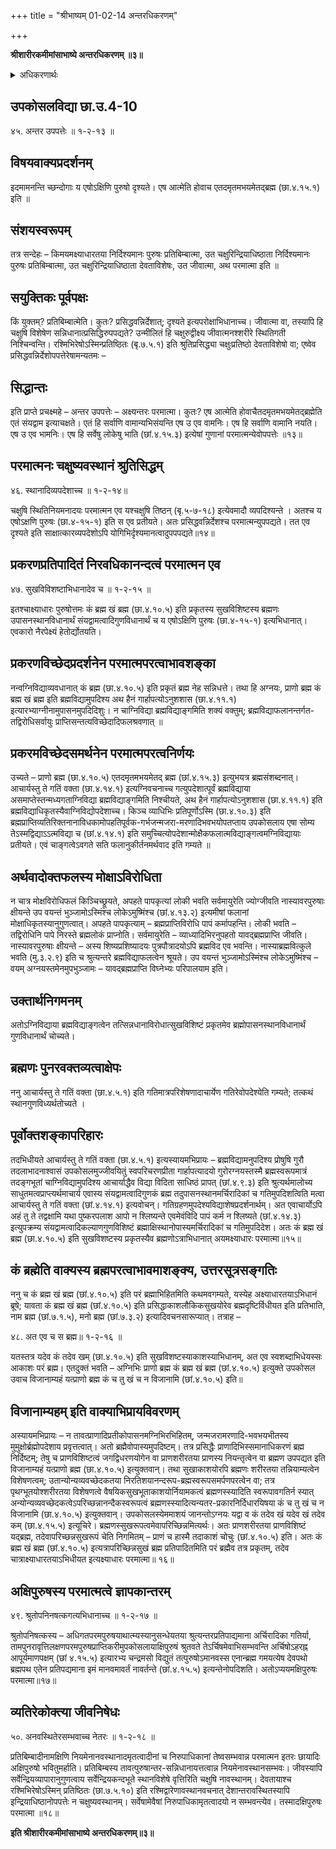 +++
title = "श्रीभाष्यम् 01-02-14 अन्तरधिकरणम्"

+++


**श्रीशारीरकमीमांसाभाष्ये अन्तरधिकरणम् ॥३॥**

<details><summary>अधिकरणार्थः</summary>

अक्ष्याधारपुरुषत्वं परमात्मन एव, न जीवादेः
</details>

## उपकोसलविद्या छा.उ.4-10

४५. अन्तर उपपत्तेः ॥ १-२-१३ ॥

## विषयवाक्यप्रदर्शनम्

इदमामनन्ति च्छन्दोगाः य एषोऽक्षिणि पुरुषो दृश्यते। एष आत्मेति होवाच एतदमृतमभयमेतद्ब्रह्म (छा.४.१५.१) इति ॥

## संशयस्वरूपम्

तत्र सन्देहः – किमयमक्ष्याधारतया निर्दिश्यमानः पुरुषः प्रतिबिम्बात्मा, उत चक्षुरिन्द्रियाधिष्ठाता निर्दिश्यमानः पुरुषः प्रतिबिम्बात्मा, उत चक्षुरिन्द्रियाधिष्ठाता देवताविशेषः, उत जीवात्मा, अथ परमात्मा इति ॥

## सयुक्तिकः पूर्वपक्षः

किं युक्तम्? प्रतिबिम्बात्मेति। कुतः? प्रसिद्धवन्निर्देशात्; दृश्यते इत्यपरोक्षाभिधानाच्च। जीवात्मा वा, तस्यापि हि चक्षुषि विशेषेण सन्निधानात्प्रसिद्धिरुपपद्यते? उन्मीलितं हि चक्षुरुद्वीक्ष्य जीवात्मनश्शरीरे स्थितिगती निश्चिन्वन्ति। रश्मिभिरेषोऽस्मिन्प्रतिष्ठितः (बृ.७.५.१) इति श्रुतिप्रसिद्ध्या चक्षुःप्रतिष्ठो देवताविशेषो वा; एष्वेव प्रसिद्धवन्निर्देशोपपत्तेरेषामन्यतमः –

## सिद्धान्तः

इति प्राप्ते प्रचक्ष्महे – अन्तर उपपत्तेः – अक्ष्यन्तरः परमात्मा। कुतः? एष आत्मेति होवाचैतदमृतमभयमेतद्ब्रह्मेति एतं संयद्वाम इत्याचक्षते। एतं हि सर्वाणि वामान्यभिसंयन्ति एष उ एव वामनिः। एष हि सर्वाणि वामानि नयति। एष उ एव भामनिः। एष हि सर्वेषु लोकेषु भाति (छां.४.१५.३) इत्येषां गुणानां परमात्मन्येवोपपत्तेः ॥१३॥

## परमात्मनः चक्षुष्यवस्थानं श्रुतिसिद्धम्

४६. स्थानादिव्यपदेशाच्च ॥ १-२-१४॥

चक्षुषि स्थितिनियमनादयः परमात्मन एव यश्चक्षुषि तिष्ठन् (बृ.५-७-१८) इत्येवमादौ व्यपदिश्यन्ते । अतश्च य एषोऽक्षणि पुरुषः (छा.४-१५-१) इति स एव प्रतीयते। अतः प्रसिद्धवन्निर्देशश्च परमात्मन्युपपद्यते। तत एव दृश्यते इति साक्षात्कारव्यपदेशोऽपि योगिभिर्दृश्यमानत्वादुपपपद्यते॥१४॥

## प्रकरणप्रतिपादितं निरवधिकानन्दत्वं परमात्मन एव

४७. सुखविविशष्टाभिधानादेव च ॥ १-२-१५ ॥

इतश्चाक्ष्याधारः पुरुषोत्तमः कं ब्रह्म खं ब्रह्म (छा.४.१०.५) इति प्रकृतस्य सुखविशिष्टस्य ब्रह्मणः उपासनस्थानविधानार्थं संयद्वामत्वादिगुणविधानार्थं च य एषोऽक्षिणि पुरुषः (छा.४-१५-१) इत्यभिधानात्। एवकारो नैरपेक्ष्यं हेतोर्द्योतयति।

## प्रकरणविच्छेदप्रदर्शनेन परमात्मपरत्वाभावशङ्का

नन्वग्निविद्याव्यवधानात् कं ब्रह्म (छा.४.१०.५) इति प्रकृतं ब्रह्म नेह सन्निधत्ते। तथा हि अग्नयः, प्राणो ब्रह्म कं ब्रह्म खं ब्रह्म इति ब्रह्मविद्यामुपदिश्य अथ हैनं गार्हापत्योऽनुशशास (छा.४.११.१) इत्यारभ्याग्नीनामुपासनमुपदिदिशुः। न चाग्निविद्या ब्रह्मविद्याङ्गमिति शक्यं वक्तुम्; ब्रह्मविद्याफलानन्तर्गत-तद्विरोधिसर्वायुः प्राप्तिसन्तत्यविच्छेदादिफलश्रवणात् ॥

## प्रकरमविच्छेदसमर्थनेन परमात्मपरत्वनिर्णयः

उच्यते – प्राणो ब्रह्म (छा.४.१०.५) एतदमृतमभयमेतद् ब्रह्म (छां.४.१५.३) इत्युभयत्र ब्रह्मसंशब्दनात्। आचार्यस्तु ते गतिं वक्ता (छा.४.१४.१) इत्यग्निवचनाच्च गत्युपदेशात्पूर्वं ब्रह्मविद्याया असमाप्तेस्तन्मध्यगताग्निविद्या ब्रह्मविद्याङ्गमिति निश्चीयते, अथ हैनं गार्हापत्योऽनुशशास (छा.४.११.१) इति ब्रह्मविद्याधिकृतस्यैवाग्निविद्योपदेशाच्च। किञ्च व्याधिभिः प्रतिपूर्णोऽस्मि (छा.४.१०.३) इति ब्रह्मप्राप्तिव्यतिरिक्तनानाविधकामोपहतिपूर्वक-गर्भजन्मजरा-मरणादिभवभयोपतप्ताय उपकोसलाय एषा सोम्य तेऽस्मद्विद्याऽऽत्मविद्या च (छां.४.१४.१) इति समुच्चित्योपदेशान्मोक्षैकफलात्मविद्याङ्गत्वमग्निविद्यायाः प्रतीयते। एवं चाङ्गत्वेऽवगते सति फलानुकीर्तनमर्थवाद इति गम्यते ॥

## अर्थवादोक्तफलस्य मोक्षाऽविरोधिता

न चात्र मोक्षविरोधिफलं किञ्चिच्छ्रूयते, अपहते पापकृत्यां लोकी भवति सर्वमायुरेति ज्योग्जीवति नास्यावरपुरुषाः क्षीयन्ते उप वयन्तं भुञ्जामोऽस्मिंश्च लोकेऽमुष्मिंश्च (छां.४.१३.२) इत्यमीषां फलानां मोक्षाधिकृतस्यानुगुणत्वात्। अपहते पापकृत्याम् – ब्रह्मप्राप्तिविरोधि पापं कर्मापहन्ति। लोकी भवति – तद्विरोधिनि पापे निरस्ते ब्रह्मलोकं प्राप्नोति। सर्वमायुरेति – व्याध्यादिभिरनुपहतो यावद्ब्रह्मप्राप्ति जीवति। नास्यावरपुरुषाः क्षीयन्ते – अस्य शिष्यप्रशिष्यादयः पुत्रपौत्रादयोऽपि ब्रह्मविद एव भवन्ति। नास्याब्रह्मवित्कुले भवति (मु.३.२.९) इति च श्रुत्यन्तरे ब्रह्मविद्याफलत्वेन श्रूयते। उप वयन्तं भुञ्जामोऽस्मिंश्च लोकेऽमुष्मिंश्च – वयम् अग्नयस्तमेनमुपभुञ्जामः – यावद्ब्रह्मप्राप्ति विघ्नेभ्यः परिपालयाम इति।

## उक्तार्थनिगमनम्

अतोऽग्निविद्याया ब्रह्मविद्याङ्गत्वेन तत्सिन्नधानाविरोधात्सुखविशिष्टं प्रकृतमेव ब्रह्मोपासनस्थानविधानार्थं गुणविधानार्थं चोच्यते।

## ब्रह्मणः पुनरवक्तव्यत्वाक्षेपः

ननु आचार्यस्तु ते गतिं वक्ता (छा.४.५.१) इति गतिमात्रपरिशेषणादाचार्येण गतिरेवोपदेश्येति गम्यते; तत्कथं स्थानगुणविध्यर्थतोच्यते ।

## पूर्वोक्तशङ्कापरिहारः

तदभिधीयते आचार्यस्तु ते गतिं वक्ता (छा.४.५.१) इत्यस्यायमभिप्रायः – ब्रह्मविद्यामनुपदिश्य प्रोषुषि गुरौ तदलाभादनाश्वासं उपकोसलमुज्जीवयितुं स्वपरिचरणप्रीता गार्हापत्यादयो गुरोरग्नयस्तस्मै ब्रह्मस्वरूपमात्रं तदङ्गभूतां चाग्निविद्यामुपदिश्य आचार्याद्धैव विद्या विदिता साधिष्ठं प्रापत् (छां.४.९.३) इति श्रुत्यर्थमालोच्य साधुतमत्वप्राप्त्यर्थमाचार्य एवास्य संयद्वामत्वादिगुणकं ब्रह्म तदुपासनस्थानमर्चिरादिकां च गतिमुपदिशत्विति मत्वा आचार्यस्तु ते गतिं वक्ता (छां.४.१४.१) इत्यवोचन्। गतिग्रहणमुपदेश्यविद्याशेषप्रदर्शनार्थम्। अत एवाचार्योऽपि अहं तु ते तद्वक्षामि यथा पुष्करपलाश आपो न श्लिष्यन्ते एवमेवंविदि पापं कर्म न श्लिष्यते (छां.४.१४.३) इत्युपक्रम्य संयद्वामत्वादिकल्याणगुणविशिष्टं ब्रह्माक्षिस्थानोपास्यमर्चिरादिकां च गतिमुपदिदेश। अतः कं ब्रह्म खं ब्रह्म (छा.४.१०.५) इति सुखविशष्टस्य प्रकृतस्यैव ब्रह्मणोऽत्राभिधानात् अयमक्ष्याधारः परमात्मा॥१५॥

## कं ब्रह्मेति वाक्यस्य ब्रह्मपरत्वाभावमाशङ्क्य, उत्तरसूत्रसङ्गतिः

ननु च कं ब्रह्म खं ब्रह्म (छां.४.१०.५) इति परं ब्रह्माभिहितमिति कथमवगम्यते, यस्येह अक्ष्याधारतयाऽभिधानं ब्रूषे; यावता कं ब्रह्म खं ब्रह्म (छां.४.१०.५) इति प्रसिद्धाकाशलौकिकसुखयोरेव ब्रह्मदृष्टिर्विधीयत इति प्रतिभाति, नाम ब्रह्म (छां.७.१.५), मनो ब्रह्म (छां.७.३.२) इत्यादिवचनसारूप्यात्। तत्राह –

४८. अत एव च स ब्रह्म॥ १-२-१६ ॥

यतस्तत्र यदेव कं तदेव खम् (छा.४.१०.५) इति सुखविशष्टस्याकाशस्याभिधानम्, अत एव स्वशब्दाभिधेयस्सः आकाशः परं ब्रह्म। एतदुक्तं भवति – अग्निभिः प्राणो ब्रह्म कं ब्रह्म खं ब्रह्म (छां.४.१०.५) इत्युक्ते उपकोसल उवाच विजानाम्यहं यत्प्राणो ब्रह्म कं च तु खं च न विजानामि (छां.४.१०.५) इति॥

## विजानाम्यहम् इति वाक्याभिप्रायविवरणम्

अस्यायमभिप्रायः – न तावत्प्राणादिप्रतीकोपासनमग्निभिरभिहितम्, जन्मजरामरणादि-भवभयभीतस्य मुमुक्षोर्ब्रह्मोपदेशाय प्रवृत्तत्वात्। अतो ब्रह्मैवोपास्यमुपदिष्टम्। तत्र प्रसिद्धैः प्राणादिभिस्समानाधिकरणं ब्रह्म निर्दिष्टम्; तेषु च प्राणविशिष्टत्वं जगद्विधरणयोगेन वा प्राणशरीरतया प्राणस्य नियन्तृत्वेन वा ब्रह्मण उपपद्यत इति विजानाम्यहं यत्प्राणो ब्रह्म (छा.४.१०.५) इत्युक्तवान्। तथा सुखाकाशयोरपि ब्रह्मणः शरीरतया तन्नियाम्यत्वेन विशेषणत्वम्; उतान्योन्यव्यवच्छेदकतया निरतिशयानन्दरूप-ब्रह्मस्वरूपसमर्पणपरत्वेन वा; तत्र पृथग्भूतयोश्शरीरतया विशेषणत्वे वैषयिकसुखभूताकाशयोर्नियामकत्वं ब्रह्मणस्स्यादिति स्वरूपावगतिर्न स्यात् अन्योन्यव्यवच्छेदकत्वेऽपरिच्छन्नानन्दैकस्वरूपत्वं ब्रह्मणस्स्यादित्यन्यतर-प्रकारनिर्दिधारयिषया कं च तु खं च न विजानामि (छा.४.१०.५) इत्युक्तवान्। उपकोसलस्येममाशयं जानन्तोऽग्नयः यद्वा व कं तदेव खं यदेव खं तदेव कम् (छा.४.१५.५) इत्यूचिरे। ब्रह्मणस्सुखरूपत्वमेवापरिच्छिन्नमित्यर्थः। अतः प्राणशरीरतया प्राणविशिष्टं यद्ब्रह्म, तदेवापरिच्छन्नसुखरूपं चेति निगमितम् – प्राणं च हास्मै तदाकाशं चोचुः (छां.४.१०.५) इति। अतः कं ब्रह्म खं ब्रह्म (छां.४.१०.५) इत्यत्रापरिच्छिन्नसुखं ब्रह्म प्रतिपादितमिति परं ब्रह्मैव तत्र प्रकृतम्, तदेव चात्राक्ष्याधारतयाऽभिधीयत इत्यक्ष्याधारः परमात्मा॥ १६॥

## अक्षिपुरुषस्य परमात्मत्वे ज्ञापकान्तरम्

४९. श्रुतोपनिनषत्कगत्यभिधानाच्च ॥ १-२-१७ ॥

श्रुतोपनिषत्कस्य – अधिगतपरमपुरुषयाथात्म्यस्यानुसन्धेयतया श्रुत्यन्तरप्रतिपाद्यमाना अर्चिरादिका गतिर्या, तामपुनरावृत्तिलक्षणपरमपुरुषप्राप्तिकरीमुपकोसलायाक्षिपुरुषं श्रुतवते तेऽर्चिषमेवाभिसम्भवन्ति अर्चिषोऽहरह्न आपूर्यमाणपक्षम् (छां ४.१५.५) इत्यारभ्य चन्द्रमसो विद्युतं तत्पुरुषोऽमानवस्स एनान्ब्रह्म गमयत्येष देवपथो ब्रह्मपथ एतेन प्रतिपद्यमाना इमं मानवमावर्तं नावर्तन्ते (छां.४.१५.५) इत्यन्तेनोपदिशति। अतोऽप्ययमक्षिपुरुषः परमात्मा॥१७॥

## व्यतिरेकोक्त्या जीवनिषेधः

५०. अनवस्थितेरसम्भवाच्च नेतरः ॥ १-२-१८ ॥

प्रतिबिम्बादीनामक्षिणि नियमेनानवस्थानादमृतत्वादीनां च निरुपाधिकानां तेष्वसम्भवान्न परमात्मन इतरः छायादिः अक्षिपुरुषो भवितुमर्हाति। प्रतिबिम्बस्य तावत्पुरुषान्तर-सन्निधानायत्तत्वान्न नियमेनावस्थानसम्भवः। जीवस्यापि सर्वेन्द्रियव्यापारानुगुणत्वाय सर्वेन्द्रियकन्दभूते स्थानविशेषे वृत्तिरिति चक्षुषि नावस्थानम्। देवतायाश्च रश्मिभिरेषोऽस्मिन् प्रतिष्ठितः (छा.७.५.१०) इति रश्मिद्वारेणावस्थानवचनात् देशान्तरावस्थितस्यापि इन्द्रियाधिष्ठानोपपत्तेः न चक्षुष्यवस्थानम्। सर्वेषामेवैषां निरुपाधिकामृतत्वादयो न सम्भवन्त्येव। तस्मादक्षिपुरुषः परमात्मा ॥१८॥

**इति श्रीशारीरकमीमांसाभाष्ये अन्तरधिकरणम्॥३॥**


